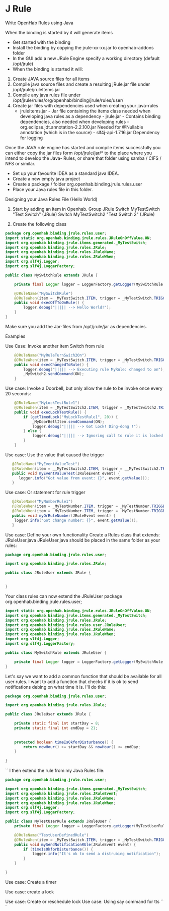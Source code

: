 # J Rule
Write OpenHab Rules using Java

When the binding is started by it will generate items

- Get started with the binding
- Install the binding by copying the jrule-xx-xx.jar to openhab-addons folder
- In the GUI add a new JRule Engine specify a working directory (default /opt/jrule)
- When the binding is started it will:
1. Create JAVA source files for all items
2. Compile java source files and create a resulting jRule.jar file under /opt/jrule/jruleItems.jar
3. Compile any java rules file under /opt/jrule/rules/org/openhab/binding/jrule/rules/user/
4. Create jar files with dependencies used when creating your java-rules
      -  jruleItems.jar - Jar file containing the items class needed when developing java rules as a dependency
        -  jrule.jar - Contains binding dependencies, also needed when developing rules
        -   org.eclipse.jdt.annotation-2.2.100.jar Needed for @Nullable annotation (which is in the source)
        - slf4j-api-1.7.16.jar Dependency for logging

Once the JAVA rule engine has started and compile items successfully you can either copy the jar files
form /opt/jrule/jar/* to the place where you intend to develop the Java- Rules, or share that folder
using samba / CIFS / NFS or similar.
- Set up your favourite IDEA as a standard java IDEA. 
- Create a new empty java project
- Create a package / folder org.openhab.binding.jrule.rules.user
- Place your Java rules file in this folder.

Designing your Java Rules File (Hello World)
1. Start by adding an item in Openhab.
Group JRule
Switch MyTestSwitch  "Test Switch" (JRule)
Switch MyTestSwitch2  "Test Switch 2" (JRule)

2. Create the following class

```java
package org.openhab.binding.jrule.rules.user;
import static org.openhab.binding.jrule.rules.JRuleOnOffValue.ON;
import org.openhab.binding.jrule.items.generated._MyTestSwitch;
import org.openhab.binding.jrule.rules.JRule;
import org.openhab.binding.jrule.rules.JRuleName;
import org.openhab.binding.jrule.rules.JRuleWhen;
import org.slf4j.Logger;
import org.slf4j.LoggerFactory;

public class MySwitchRule extends JRule {

    private final Logger logger = LoggerFactory.getLogger(MySwitchRule.class);

    @JRuleName("MySwitchRule")
    @JRuleWhen(item = _MyTestSwitch.ITEM, trigger = _MyTestSwitch.TRIGGER_CHANGED_TO_ON)
    public void execOffToOnRule() {
        logger.debug("||||| --> Hello World!");
    }
}
```

Make sure you add the Jar-files from /opt/jrule/jar as dependencies.

Examples 

Use Case: Invoke another item Switch from rule
```java
    @JRuleName("MyRuleTurnSwich2On")
    @JRuleWhen(item = _MyTestSwitch.ITEM, trigger = _MyTestSwitch.TRIGGER_CHANGED_TO_ON)
    public void execChangedToRule() {
        logger.debug("||||| --> Executing rule MyRule: changed to on");
        _MySwitch2.sendCommand(ON);
    }
```

Use case: Invoke a Doorbell, but only allow the rule to be invoke once every 20 seconds:

```java
    @JRuleName("MyLockTestRule1")
    @JRuleWhen(item = _MyTestSwitch2.ITEM, trigger = _MyTestSwitch2.TRIGGER_CHANGED_FROM_OFF_TO_ON)
    public void execLockTestRule() {
        if (getTimedLock("MyLockTestRule1", 20)) {
            _MyDoorBellItem.sendCommand(ON);
            logger.debug("||||| --> Got Lock! Ding-dong !");
        } else {
            logger.debug("||||| --> Ignoring call to rule it is locked!");
        }
    }
```
Use case: Use the value that caused the trigger
```java
   @JRuleName("MyEventValueTest")
   @JRuleWhen(item = __MyTestSwitch2.ITEM, trigger = __MyTestSwitch2.TRIGGER_RECEIVED_COMMAND)
   public void myEventValueTest(JRuleEvent event) {
	  logger.info("Got value from event: {}", event.getValue());
   }
```
Use case: Or statement for rule trigger
```java
   @JRuleName("MyNumberRule1")
   @JRuleWhen(item = _MyTestNumber.ITEM, trigger = _MyTestNumber.TRIGGER_CHANGED, from = "14", to = "10")
   @JRuleWhen(item = _MyTestNumber.ITEM, trigger = _MyTestNumber.TRIGGER_CHANGED, from = "10", to = "12")
   public void myOrRuleNumber(JRuleEvent event) {
	logger.info("Got change number: {}", event.getValue());
   }
```

Use case: Define your own functionality
Create a Rules class that extends: JRuleUser.java
JRuleUser.java should be placed in the same folder as your rules:

```java
package org.openhab.binding.jrule.rules.user;

import org.openhab.binding.jrule.rules.JRule;

public class JRuleUser extends JRule {

	
}
```

Your class rules can now extend the JRuleUser
package org.openhab.binding.jrule.rules.user;
```java
import static org.openhab.binding.jrule.rules.JRuleOnOffValue.ON;
import org.openhab.binding.jrule.items.generated._MyTestSwitch;
import org.openhab.binding.jrule.rules.JRule;
import org.openhab.binding.jrule.rules.user.JRuleUser;
import org.openhab.binding.jrule.rules.JRuleName;
import org.openhab.binding.jrule.rules.JRuleWhen;
import org.slf4j.Logger;
import org.slf4j.LoggerFactory;

public class MySwitchRule extends JRuleUser {

    private final Logger logger = LoggerFactory.getLogger(MySwitchRule.class);
}
```

Let's say we want to add a common function that should be available for all user rules.
I want to add a function that checks if it is ok to send notifications debing on what time it is.
I'll do this:

```java
package org.openhab.binding.jrule.rules.user;

import org.openhab.binding.jrule.rules.JRule;

public class JRuleUser extends JRule {

	private static final int startDay = 8;
	private static final int endDay = 21;
	
	
	protected boolean timeIsOkforDisturbance() {
		return nowHour() >= startDay && nowHour() <= endDay;
	}
	
}
```

``
I then extend the rule from my Java Rules file:

```java
package org.openhab.binding.jrule.rules.user;

import org.openhab.binding.jrule.items.generated._MyTestSwitch;
import org.openhab.binding.jrule.rules.JRuleEvent;
import org.openhab.binding.jrule.rules.JRuleName;
import org.openhab.binding.jrule.rules.JRuleWhen;
import org.slf4j.Logger;
import org.slf4j.LoggerFactory;

public class MyTestUserRule extends JRuleUser {
	private final Logger logger = LoggerFactory.getLogger(MyTestUserRule.class);

	@JRuleName("TestUserDefinedRule")
	@JRuleWhen(item = _MyTestSwitch.ITEM, trigger = _MyTestSwitch.TRIGGER_RECEIVED_COMMAND)
	public void mySendNotificationRUle(JRuleEvent event) {
		if (timeIsOkforDisturbance()) {
			logger.info("It's ok to send a distrubing notification");
		}
	}

}
```

Use case: Create a timer

Use case: create a lock

Use case: Create or reschedule lock
Use case: Using say command for tts
``
`
